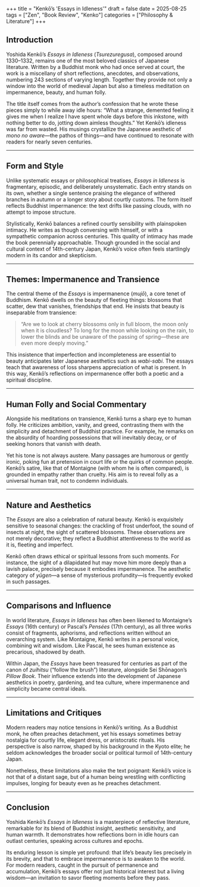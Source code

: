+++
title = "Kenkō’s 'Essays in Idleness'"
draft = false
date = 2025-08-25
tags = ["Zen", "Book Review", "Kenko"]
categories = ["Philosophy & Literature"]
+++


## Introduction  
Yoshida Kenkō’s *Essays in Idleness* (*Tsurezuregusa*), composed around 1330–1332, remains one of the most beloved classics of Japanese literature. Written by a Buddhist monk who had once served at court, the work is a miscellany of short reflections, anecdotes, and observations, numbering 243 sections of varying length. Together they provide not only a window into the world of medieval Japan but also a timeless meditation on impermanence, beauty, and human folly.  

The title itself comes from the author’s confession that he wrote these pieces simply to while away idle hours: “What a strange, demented feeling it gives me when I realize I have spent whole days before this inkstone, with nothing better to do, jotting down aimless thoughts.” Yet Kenkō’s idleness was far from wasted. His musings crystallize the Japanese aesthetic of *mono no aware*—the pathos of things—and have continued to resonate with readers for nearly seven centuries.  

---

## Form and Style  
Unlike systematic essays or philosophical treatises, *Essays in Idleness* is fragmentary, episodic, and deliberately unsystematic. Each entry stands on its own, whether a single sentence praising the elegance of withered branches in autumn or a longer story about courtly customs. The form itself reflects Buddhist impermanence: the text drifts like passing clouds, with no attempt to impose structure.  

Stylistically, Kenkō balances a refined courtly sensibility with plainspoken intimacy. He writes as though conversing with himself, or with a sympathetic companion across centuries. This quality of intimacy has made the book perennially approachable. Though grounded in the social and cultural context of 14th-century Japan, Kenkō’s voice often feels startlingly modern in its candor and skepticism.  

---

## Themes: Impermanence and Transience  
The central theme of the *Essays* is impermanence (*mujō*), a core tenet of Buddhism. Kenkō dwells on the beauty of fleeting things: blossoms that scatter, dew that vanishes, friendships that end. He insists that beauty is inseparable from transience:  

> “Are we to look at cherry blossoms only in full bloom, the moon only when it is cloudless? To long for the moon while looking on the rain, to lower the blinds and be unaware of the passing of spring—these are even more deeply moving.”  

This insistence that imperfection and incompleteness are essential to beauty anticipates later Japanese aesthetics such as *wabi-sabi*. The essays teach that awareness of loss sharpens appreciation of what is present. In this way, Kenkō’s reflections on impermanence offer both a poetic and a spiritual discipline.  

---

## Human Folly and Social Commentary  
Alongside his meditations on transience, Kenkō turns a sharp eye to human folly. He criticizes ambition, vanity, and greed, contrasting them with the simplicity and detachment of Buddhist practice. For example, he remarks on the absurdity of hoarding possessions that will inevitably decay, or of seeking honors that vanish with death.  

Yet his tone is not always austere. Many passages are humorous or gently ironic, poking fun at pretension in court life or the quirks of common people. Kenkō’s satire, like that of Montaigne (with whom he is often compared), is grounded in empathy rather than cruelty. His aim is to reveal folly as a universal human trait, not to condemn individuals.  

---

## Nature and Aesthetics  
The *Essays* are also a celebration of natural beauty. Kenkō is exquisitely sensitive to seasonal changes: the crackling of frost underfoot, the sound of insects at night, the sight of scattered blossoms. These observations are not merely decorative; they reflect a Buddhist attentiveness to the world as it is, fleeting and imperfect.  

Kenkō often draws ethical or spiritual lessons from such moments. For instance, the sight of a dilapidated hut may move him more deeply than a lavish palace, precisely because it embodies impermanence. The aesthetic category of *yūgen*—a sense of mysterious profundity—is frequently evoked in such passages.  

---

## Comparisons and Influence  
In world literature, *Essays in Idleness* has often been likened to Montaigne’s *Essays* (16th century) or Pascal’s *Pensées* (17th century), as all three works consist of fragments, aphorisms, and reflections written without an overarching system. Like Montaigne, Kenkō writes in a personal voice, combining wit and wisdom. Like Pascal, he sees human existence as precarious, shadowed by death.  

Within Japan, the *Essays* have been treasured for centuries as part of the canon of *zuihitsu* (“follow the brush”) literature, alongside Sei Shōnagon’s *Pillow Book*. Their influence extends into the development of Japanese aesthetics in poetry, gardening, and tea culture, where impermanence and simplicity became central ideals.  

---

## Limitations and Critiques  
Modern readers may notice tensions in Kenkō’s writing. As a Buddhist monk, he often preaches detachment, yet his essays sometimes betray nostalgia for courtly life, elegant dress, or aristocratic rituals. His perspective is also narrow, shaped by his background in the Kyoto elite; he seldom acknowledges the broader social or political turmoil of 14th-century Japan.  

Nonetheless, these limitations also make the text poignant: Kenkō’s voice is not that of a distant sage, but of a human being wrestling with conflicting impulses, longing for beauty even as he preaches detachment.  

---

## Conclusion  
Yoshida Kenkō’s *Essays in Idleness* is a masterpiece of reflective literature, remarkable for its blend of Buddhist insight, aesthetic sensitivity, and human warmth. It demonstrates how reflections born in idle hours can outlast centuries, speaking across cultures and epochs.  

Its enduring lesson is simple yet profound: that life’s beauty lies precisely in its brevity, and that to embrace impermanence is to awaken to the world. For modern readers, caught in the pursuit of permanence and accumulation, Kenkō’s essays offer not just historical interest but a living wisdom—an invitation to savor fleeting moments before they pass.  
